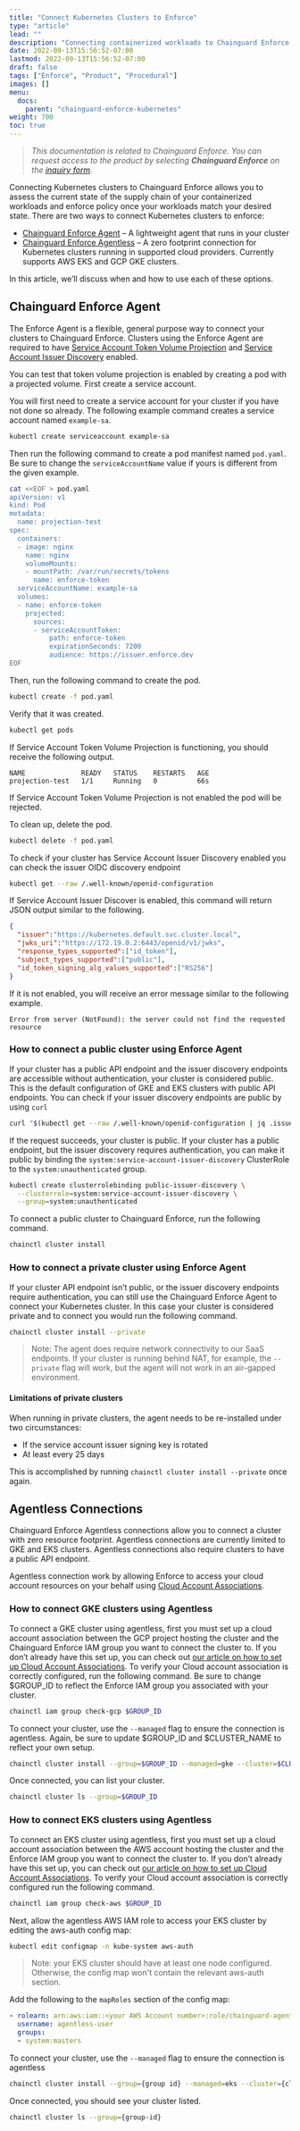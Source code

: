 ```yaml
---
title: "Connect Kubernetes Clusters to Enforce"
type: "article"
lead: ""
description: "Connecting containerized workloads to Chainguard Enforce for Kubernetes"
date: 2022-09-13T15:56:52-07:00
lastmod: 2022-09-13T15:56:52-07:00
draft: false
tags: ["Enforce", "Product", "Procedural"]
images: []
menu:
  docs:
    parent: "chainguard-enforce-kubernetes"
weight: 700
toc: true
---
```


> _This documentation is related to Chainguard Enforce. You can request access to the product by selecting **Chainguard Enforce** on the [inquiry form](https://www.chainguard.dev/contact?utm_source=docs)._

Connecting Kubernetes clusters to Chainguard Enforce allows you to assess the
current state of the supply chain of your containerized workloads and enforce
policy once your workloads match your desired state. There are two ways to
connect Kubernetes clusters to enforce:

- [Chainguard Enforce Agent](#chainguard-enforce-agent) – A lightweight agent that runs in your cluster
- [Chainguard Enforce Agentless](#agentless-connections) – A zero footprint connection for
  Kubernetes clusters running in supported cloud providers. Currently supports
  AWS EKS and GCP GKE clusters.

In this article, we’ll discuss when and how to use each of these options.

## Chainguard Enforce Agent

The Enforce Agent is a flexible, general purpose way to connect your clusters
to Chainguard Enforce. Clusters using the Enforce Agent are required to have [Service
Account Token Volume Projection][k8s-docs-volume-projection] and [Service
Account Issuer Discovery][k8s-docs-issuer-discover] enabled. 

[k8s-docs-volume-projection]: https://kubernetes.io/docs/tasks/configure-pod-container/configure-service-account/#service-account-token-volume-projection
[k8s-docs-issuer-discover]: https://kubernetes.io/docs/tasks/configure-pod-container/configure-service-account/#service-account-issuer-discovery

You can test that token volume projection is enabled by creating a pod
with a projected volume. First create a service account.

You will first need to create a service account for your cluster if you have not done so already. The following example command creates a service account named `example-sa`.

```sh
kubectl create serviceaccount example-sa
```

Then run the following command to create a pod manifest named `pod.yaml`. Be sure to change the `serviceAccountName` value if yours is different from the given example.

```sh
cat <<EOF > pod.yaml
apiVersion: v1
kind: Pod
metadata:
  name: projection-test
spec:
  containers:
  - image: nginx
    name: nginx
    volumeMounts:
    - mountPath: /var/run/secrets/tokens
      name: enforce-token
  serviceAccountName: example-sa
  volumes:
  - name: enforce-token
    projected:
      sources:
      - serviceAccountToken:
          path: enforce-token
          expirationSeconds: 7200
          audience: https://issuer.enforce.dev
EOF
```

Then, run the following command to create the pod.

```sh
kubectl create -f pod.yaml
```

Verify that it was created. 

```sh
kubectl get pods
```

If Service Account Token Volume Projection is functioning, you should receive
the following output.

```
NAME              READY   STATUS    RESTARTS   AGE
projection-test   1/1     Running   0          66s
```

If Service Account Token Volume Projection is not enabled the pod will be
rejected.

To clean up, delete the pod.

```sh
kubectl delete -f pod.yaml
```

To check if your cluster has Service Account Issuer Discovery enabled you can
check the issuer OIDC discovery endpoint

```sh
kubectl get --raw /.well-known/openid-configuration
```

If Service Account Issuer Discover is enabled, this command will return JSON output similar to the following.  

```json
{
  "issuer":"https://kubernetes.default.svc.cluster.local",
  "jwks_uri":"https://172.19.0.2:6443/openid/v1/jwks",
  "response_types_supported":["id_token"],
  "subject_types_supported":["public"],
  "id_token_signing_alg_values_supported":["RS256"]
}
```

If it is not enabled, you will receive an error message similar to the following example. 

```text
Error from server (NotFound): the server could not find the requested resource
```

### How to connect a public cluster using Enforce Agent

If your cluster has a public API endpoint and the issuer discovery endpoints
are accessible without authentication, your cluster is considered public. This
is the default configuration of GKE and EKS clusters with public API endpoints.
You can check if your issuer discovery endpoints are public by using `curl`

```sh
curl "$(kubectl get --raw /.well-known/openid-configuration | jq .issuer -r)/.well-known/openid-configuration"
```

If the request succeeds, your cluster is public. If your cluster has a public
endpoint, but the issuer discovery requires authentication, you can make it
public by binding the `system:service-account-issuer-discovery` ClusterRole to
the `system:unauthenticated` group.

```sh
kubectl create clusterrolebinding public-issuer-discovery \
  --clusterrole=system:service-account-issuer-discovery \
  --group=system:unauthenticated
```

To connect a public cluster to Chainguard Enforce, run the following command. 

```sh
chainctl cluster install
```

### How to connect a private cluster using Enforce Agent

If your cluster API endpoint isn’t public, or the issuer discovery endpoints
require authentication, you can still use the Chainguard Enforce Agent to connect your
Kubernetes cluster. In this case your cluster is considered private and to
connect you would run the following command.

```sh
chainctl cluster install --private
```

> Note: The agent does require network connectivity to our SaaS endpoints. If
> your cluster is running behind NAT, for example, the `--private` flag will
> work, but the agent will not work in an air-gapped environment.

#### Limitations of private clusters

When running in private clusters, the agent needs to be re-installed under two
circumstances:

- If the service account issuer signing key is rotated 
- At least every 25 days

This is accomplished by running `chainctl cluster install --private` once
again.

## Agentless Connections

Chainguard Enforce Agentless connections allow you to connect a cluster with zero resource
footprint. Agentless connections are currently limited to GKE and EKS clusters.
Agentless connections also require clusters to have a public API endpoint.

Agentless connection work by allowing Enforce to access your cloud account
resources on your behalf using [Cloud Account
Associations](../cloud-account-associations). 

### How to connect GKE clusters using Agentless

To connect a GKE cluster using agentless, first you must set up a cloud account
association between the GCP project hosting the cluster and the Chainguard Enforce IAM
group you want to connect the cluster to. If you don’t already have this set
up, you can check out [our article on how to set up Cloud Account
Associations](../cloud-account-associations). To verify your Cloud account
association is correctly configured, run the following command. Be sure to change $GROUP_ID to reflect the Enforce IAM group you associated with your cluster.

```sh
chainctl iam group check-gcp $GROUP_ID
```

To connect your cluster, use the `--managed` flag to ensure the connection is
agentless. Again, be sure to update $GROUP_ID and $CLUSTER_NAME to reflect your own setup.

```sh
chainctl cluster install --group=$GROUP_ID --managed=gke --cluster=$CLUSTER_NAME
```

Once connected, you can list your cluster. 

```sh
chainctl cluster ls --group=$GROUP_ID
```

### How to connect EKS clusters using Agentless

To connect an EKS cluster using agentless, first you must set up a cloud
account association between the AWS account hosting the cluster and the Enforce
IAM group you want to connect the cluster to. If you don’t already have this
set up, you can check out [our article on how to set up Cloud Account
Associations](../cloud-account-associations). To verify your Cloud account
association is correctly configured run the following command. 

```sh
chainctl iam group check-aws $GROUP_ID
```

Next, allow the agentless AWS IAM role to access your EKS cluster by editing
the aws-auth config map:

```sh
kubectl edit configmap -n kube-system aws-auth
```

> Note: your EKS cluster should have at least one node configured. Otherwise, the config map won't contain the relevant aws-auth section.

Add the following to the `mapRoles` section of the config map:

```yaml
- rolearn: arn:aws:iam::<your AWS Account number>:role/chainguard-agentless
  username: agentless-user
  groups:
  - system:masters
```

To connect your cluster, use the `--managed` flag to ensure the connection is
agentless

```sh
chainctl cluster install --group={group id} --managed=eks --cluster={cluster-name}
```

Once connected, you should see your cluster listed.

```sh
chainctl cluster ls --group={group-id}
```
